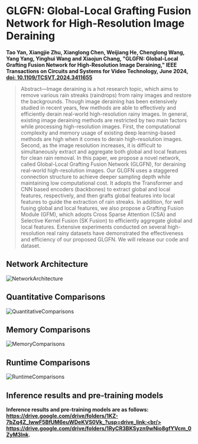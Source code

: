 # GLGFN: Global-Local Grafting Fusion Network for High-Resolution Image Deraining
**Tao Yan, Xiangjie Zhu, Xianglong Chen, Weijiang He, Chenglong Wang, Yang Yang, Yinghui Wang and Xiaojun Chang, "GLGFN: Global-Local Grafting Fusion Network for High-Resolution Image Deraining," IEEE Transactions on Circuits and Systems for Video Technology, June 2024, <a href="https://ieeexplore.ieee.org/document/10552302/">doi: 10.1109/TCSVT.2024.3411655</a>**

> Abstract—Image deraining is a hot research topic, which aims to remove various rain streaks (raindrops) from rainy images and restore the backgrounds. Though image deraining has been extensively studied in recent years, few methods are able to effectively and efficiently derain real-world high-resolution rainy images. In general, existing image deraining methods are restricted by two main factors while processing high-resolution images. First, the computational complexity and memory usage of existing deep learning-based methods are high when it comes to derain high-resolution images. Second, as the image resolution increases, it is difficult to simultaneously extract and aggregate both global and local features for clean rain removal. In this paper, we propose a novel network, called Global-Local Grafting Fusion Network (GLGFN), for deraining real-world high-resolution images. Our GLGFN uses a staggered connection structure to achieve deeper sampling depth while maintaining low computational cost. It adopts the Transformer and CNN based encoders (backbones) to extract global and local features, respectively, and then grafts global features into local features to guide the extraction of rain streaks. In addition, for well fusing global and local features, we also propose a Grafting Fusion Module (GFM), which adopts Cross Sparse Attention (CSA) and Selective Kernel Fusion (SK Fusion) to efficiently aggregate global and local features. Extensive experiments conducted on several high-resolution real rainy datasets have demonstrated the effectiveness and efficiency of our proposed GLGFN. We will release our code and dataset.


## Network Architecture
![NetworkArchitecture](https://github.com/YT3DVision/GLGFN/blob/main/images/NetworkArchitecture.png)
## Quantitative Comparisons
![QuantitativeComparisons](https://github.com/YT3DVision/GLGFN/blob/main/images/QuantitativeComparisons.png)
## Memory Comparisons
![MemoryComparisons](https://github.com/YT3DVision/GLGFN/blob/main/images/MemoryComparisons.png)
## Runtime Comparisons
![RuntimeComparisons](https://github.com/YT3DVision/GLGFN/blob/main/images/RuntimeComparisons.png)
## Inference results and pre-training models
**Inference results and pre-training models are as follows:<br/> https://drive.google.com/drive/folders/1KZ-7bZq4Z_IwwF5BfUM6euWDeKVS0Vk_?usp=drive_link;<br/> https://drive.google.com/drive/folders/1RyCR3BKSyzn9wNio8gfYVcm_0ZyM3lnk.**
